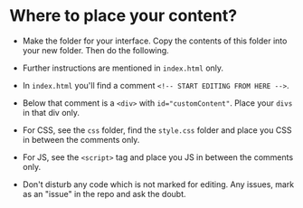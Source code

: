 # Where to place your content?

- Make the folder for your interface. Copy the contents of this folder into your new folder. Then do the following. 

- Further instructions are mentioned in `index.html` only.

- In `index.html` you'll find a comment `<!-- START EDITING FROM HERE -->`.

- Below that comment is a `<div>` with `id="customContent"`. Place your `divs`  in that div only.

- For CSS, see the `css` folder, find the `style.css` folder and place you CSS in between the comments only.

- For JS, see the `<script>` tag and place you JS in between the comments only.

- Don't disturb any code which is not marked for editing. Any issues, mark as an "issue" in the repo and ask the doubt.